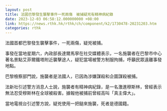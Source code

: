 ```yaml
---
layout: post
title: 法國巴黎發生襲擊事件一死兩傷　被捕疑兇有精神病紀錄
date: 2023-12-03 06:58:12.000000000 +08:00
link: https://news.rthk.hk/rthk/ch/component/k2/1730478-20231203.htm
categories: rthk
---
```


法國首都巴黎發生襲擊事件，一死兩傷，疑兇被捕。

事發在當地星期六，內政部長達爾馬寧在社交媒體表示，一名施襲者在巴黎市中心著名景點艾菲爾鐵塔附近襲擊途人，疑犯當場被警方制服拘捕，呼籲民眾遠離事發地點。

巴黎檢察部門說，施襲者是法國人，已因為涉嫌謀殺和企圖謀殺被捕。

法新社引述警方消息人士說，施襲者有精神病紀錄，是一名激進穆斯林，曾經表示無法忍受穆斯林在全球被殺害。據報他被捕前曾經高叫「真主偉大」。

當地電視台引述警方說，疑兇使用一把鎚來施襲，死者是德國籍。
